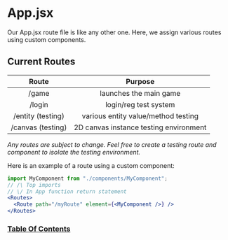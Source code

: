# App.jsx

Our App.jsx route file is like any other one. Here, we assign various routes using custom components.

## Current Routes

|       Route       |                Purpose                 |
| :---------------: | :------------------------------------: |
|       /game       |         launches the main game         |
|      /login       |         login/reg test system          |
| /entity (testing) |  various entity value/method testing   |
| /canvas (testing) | 2D canvas instance testing environment |

_Any routes are subject to change. Feel free to create a testing route and component to isolate the testing environment._

Here is an example of a route using a custom component:

```jsx
import MyComponent from "./components/MyComponent";
// /\ Top imports
// \/ In App function return statement
<Routes>
  <Route path="/myRoute" element={<MyComponent />} />
</Routes>
```

### [Table Of Contents](./table-of-contents.md)

